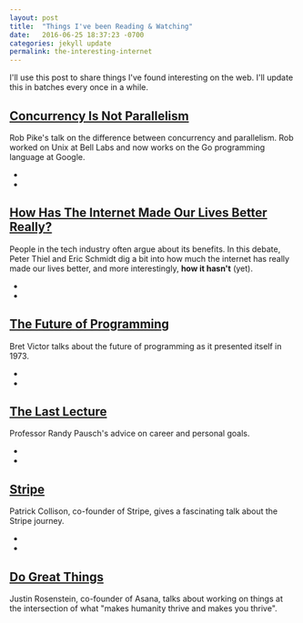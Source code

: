 ```yaml
---
layout: post
title:  "Things I've been Reading & Watching"
date:   2016-06-25 18:37:23 -0700
categories: jekyll update
permalink: the-interesting-internet
---
```


I'll use this post to share things I've found interesting on the web. I'll update this in batches every once in a while.


[Concurrency Is Not Parallelism][concurrency_parallelism]
-
Rob Pike's talk on the difference between concurrency and parallelism. Rob worked on Unix at Bell Labs and now works on the Go programming language at Google.

-
-

[How Has The Internet Made Our Lives Better Really?][eric-thiel]
-
People in the tech industry often argue about its benefits. In this debate, Peter Thiel and Eric Schmidt dig a bit into how much the internet has really made our lives better, and more interestingly, **how it hasn't** (yet).

-
-

[The Future of Programming][future of programming]
-
Bret Victor talks about the future of programming as it presented itself in 1973.
     
   
-
-

[The Last Lecture][randy]
----------
Professor Randy Pausch's advice on career and personal goals.
  
-
-     

[Stripe][stripe-story]
----------
Patrick Collison, co-founder of Stripe, gives a fascinating talk about the Stripe journey.

-
-

[Do Great Things][justin-do-great-things]
---------
Justin Rosenstein, co-founder of Asana, talks about working on things at the intersection of what "makes humanity thrive and makes you thrive".











[concurrency_parallelism]: https://vimeo.com/49718712
[eric-thiel]: https://www.youtube.com/watch?v=PsXFwy6gG_4
[future of programming]: https://vimeo.com/71278954
[randy]: https://www.youtube.com/watch?v=ji5_MqicxSo
[stripe-story]: https://www.youtube.com/watch?v=pG3ppXsfzqU
[justin-do-great-things]: https://www.youtube.com/watch?v=sNwWZQpbuvM










